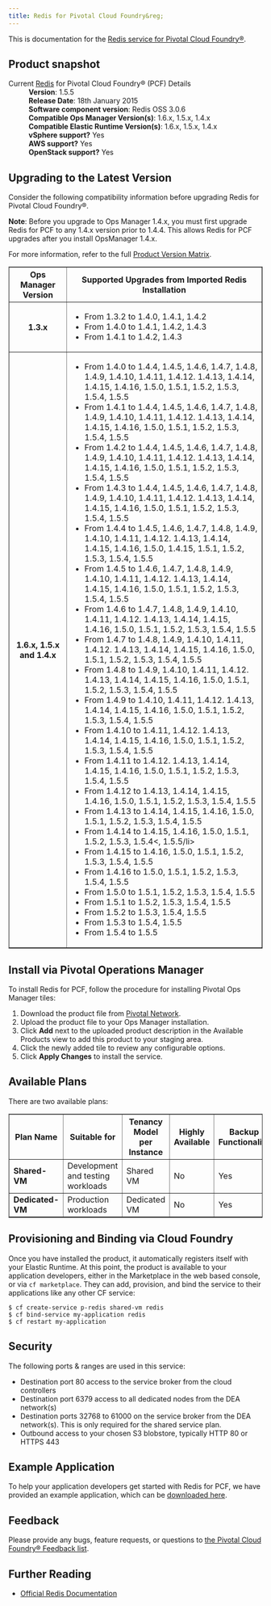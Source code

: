 ```yaml
---
title: Redis for Pivotal Cloud Foundry&reg;
---
```


This is documentation for the [Redis service for Pivotal Cloud Foundry&reg;](https://network.pivotal.io/products/p-redis).

## Product snapshot

<dl>
<dt>Current <a href="https://network.pivotal.io/products/p-redis">Redis</a> for Pivotal Cloud Foundry&reg; (PCF) Details</dt>
<dd><strong>Version</strong>: 1.5.5 </dd>
<dd><strong>Release Date</strong>: 18th January 2015</dd>
<dd><strong>Software component version</strong>: Redis OSS 3.0.6</dd>
<dd><strong>Compatible Ops Manager Version(s)</strong>: 1.6.x, 1.5.x, 1.4.x</dd>
<dd><strong>Compatible Elastic Runtime Version(s)</strong>: 1.6.x, 1.5.x, 1.4.x</dd>
<dd><strong>vSphere support?</strong> Yes</dd>
<dd><strong>AWS support?</strong> Yes</dd>
<dd><strong>OpenStack support?</strong> Yes</dd>
</dl>

## Upgrading to the Latest Version

Consider the following compatibility information before upgrading Redis for Pivotal Cloud Foundry&reg;.

<p class="note"><strong>Note</strong>: Before you upgrade to Ops Manager 1.4.x, you must first upgrade Redis for PCF to any 1.4.x version prior to 1.4.4. This allows Redis for PCF upgrades after you install OpsManager 1.4.x. </p>

For more information, refer to the full [Product Version Matrix](../compatibility-matrix.pdf).

<table border="1" class="nice">
<tr>
  <th>Ops Manager Version</th>
  <th>Supported Upgrades from Imported Redis Installation</th>
</tr>
<tr>
  <th>1.3.x</th>
  <td><ul>
      <li>From 1.3.2 to 1.4.0, 1.4.1, 1.4.2</li>
      <li>From 1.4.0 to 1.4.1, 1.4.2, 1.4.3</li>
      <li>From 1.4.1 to 1.4.2, 1.4.3</li>
    </ul>
  </td>
</tr>
<tr>
  <th>1.6.x, 1.5.x and 1.4.x</th>
  <td><ul>
      <li>From 1.4.0 to 1.4.4, 1.4.5, 1.4.6, 1.4.7, 1.4.8, 1.4.9, 1.4.10, 1.4.11, 1.4.12. 1.4.13, 1.4.14, 1.4.15, 1.4.16, 1.5.0, 1.5.1, 1.5.2, 1.5.3, 1.5.4, 1.5.5</li>
      <li>From 1.4.1 to 1.4.4, 1.4.5, 1.4.6, 1.4.7, 1.4.8, 1.4.9, 1.4.10, 1.4.11, 1.4.12. 1.4.13, 1.4.14, 1.4.15, 1.4.16, 1.5.0, 1.5.1, 1.5.2, 1.5.3, 1.5.4, 1.5.5</li>
      <li>From 1.4.2 to 1.4.4, 1.4.5, 1.4.6, 1.4.7, 1.4.8, 1.4.9, 1.4.10, 1.4.11, 1.4.12. 1.4.13, 1.4.14, 1.4.15, 1.4.16, 1.5.0, 1.5.1, 1.5.2, 1.5.3, 1.5.4, 1.5.5</li>
      <li>From 1.4.3 to 1.4.4, 1.4.5, 1.4.6, 1.4.7, 1.4.8, 1.4.9, 1.4.10, 1.4.11, 1.4.12. 1.4.13, 1.4.14, 1.4.15, 1.4.16, 1.5.0, 1.5.1, 1.5.2, 1.5.3, 1.5.4, 1.5.5</li>
      <li>From 1.4.4 to 1.4.5, 1.4.6, 1.4.7, 1.4.8, 1.4.9, 1.4.10, 1.4.11, 1.4.12. 1.4.13, 1.4.14, 1.4.15, 1.4.16, 1.5.0, 1.4.15, 1.5.1, 1.5.2, 1.5.3, 1.5.4, 1.5.5</li>
      <li>From 1.4.5 to 1.4.6, 1.4.7, 1.4.8, 1.4.9, 1.4.10, 1.4.11, 1.4.12. 1.4.13, 1.4.14, 1.4.15, 1.4.16, 1.5.0, 1.5.1, 1.5.2, 1.5.3, 1.5.4, 1.5.5</li>
      <li>From 1.4.6 to 1.4.7, 1.4.8, 1.4.9, 1.4.10, 1.4.11, 1.4.12. 1.4.13, 1.4.14, 1.4.15, 1.4.16, 1.5.0, 1.5.1, 1.5.2, 1.5.3, 1.5.4, 1.5.5</li>
      <li>From 1.4.7 to 1.4.8, 1.4.9, 1.4.10, 1.4.11, 1.4.12. 1.4.13, 1.4.14, 1.4.15, 1.4.16, 1.5.0, 1.5.1, 1.5.2, 1.5.3, 1.5.4, 1.5.5</li>
      <li>From 1.4.8 to 1.4.9, 1.4.10, 1.4.11, 1.4.12. 1.4.13, 1.4.14, 1.4.15, 1.4.16, 1.5.0, 1.5.1, 1.5.2, 1.5.3, 1.5.4, 1.5.5</li>
      <li>From 1.4.9 to 1.4.10, 1.4.11, 1.4.12. 1.4.13, 1.4.14, 1.4.15, 1.4.16, 1.5.0, 1.5.1, 1.5.2, 1.5.3, 1.5.4, 1.5.5</li>
      <li>From 1.4.10 to 1.4.11, 1.4.12. 1.4.13, 1.4.14, 1.4.15, 1.4.16, 1.5.0, 1.5.1, 1.5.2, 1.5.3, 1.5.4, 1.5.5</li>
      <li>From 1.4.11 to 1.4.12. 1.4.13, 1.4.14, 1.4.15, 1.4.16, 1.5.0, 1.5.1, 1.5.2, 1.5.3, 1.5.4, 1.5.5</li>
      <li>From 1.4.12 to 1.4.13, 1.4.14, 1.4.15, 1.4.16, 1.5.0, 1.5.1, 1.5.2, 1.5.3, 1.5.4, 1.5.5</li>
      <li>From 1.4.13 to 1.4.14, 1.4.15, 1.4.16, 1.5.0, 1.5.1, 1.5.2, 1.5.3, 1.5.4, 1.5.5</li>
      <li>From 1.4.14 to 1.4.15, 1.4.16, 1.5.0, 1.5.1, 1.5.2, 1.5.3, 1.5.4<, 1.5.5/li>
      <li>From 1.4.15 to 1.4.16, 1.5.0, 1.5.1, 1.5.2, 1.5.3, 1.5.4, 1.5.5</li>
      <li>From 1.4.16 to 1.5.0, 1.5.1, 1.5.2, 1.5.3, 1.5.4, 1.5.5</li>
      <li>From 1.5.0 to 1.5.1, 1.5.2, 1.5.3, 1.5.4, 1.5.5</li>
      <li>From 1.5.1 to 1.5.2, 1.5.3, 1.5.4, 1.5.5</li>
      <li>From 1.5.2 to 1.5.3, 1.5.4, 1.5.5</li>
      <li>From 1.5.3 to 1.5.4, 1.5.5</li>
      <li>From 1.5.4 to 1.5.5</li>
    </ul>
  </td>
</tr>
</table>

## Install via Pivotal Operations Manager

To install Redis for PCF, follow the procedure for installing Pivotal Ops Manager tiles:

1. Download the product file from [Pivotal Network](https://network.pivotal.io/).
1. Upload the product file to your Ops Manager installation.
1. Click **Add** next to the uploaded product description in the Available Products view to add this product to your staging area.
1. Click the newly added tile to review any configurable options.
1. Click **Apply Changes** to install the service.

## Available Plans

There are two available plans:

<table border="1" class="nice">
<tr>
<th><strong>Plan Name</strong></th>
<th><strong>Suitable for</strong></th>
<th><strong>Tenancy Model per Instance</strong></th>
<th><strong>Highly Available</strong></th>
<th><strong>Backup Functionality</strong></th>
</tr>

<tr>
<td><b>Shared-VM</b></td>
<td>Development and testing workloads</td>
<td>Shared VM</td>
<td>No</td>
<td>Yes</td>
</tr>

<tr>
<td><b>Dedicated-VM</b></td>
<td>Production workloads</td>
<td>Dedicated VM</td>
<td>No</td>
<td>Yes</td>
</tr>

</table>

## Provisioning and Binding via Cloud Foundry

Once you have installed the product, it automatically registers itself with your Elastic Runtime. At this point, the product is available to your application developers, either in the Marketplace in the web based console, or via `cf marketplace`. They can add, provision, and bind the service to their applications like any other CF service:

```
$ cf create-service p-redis shared-vm redis
$ cf bind-service my-application redis
$ cf restart my-application
```

## Security
The following ports & ranges are used in this service:

* Destination port 80 access to the service broker from the cloud controllers
* Destination port 6379 access to all dedicated nodes from the DEA network(s)
* Destination ports 32768 to 61000 on the service broker from the DEA network(s). This is only required for the shared service plan.
* Outbound access to your chosen S3 blobstore, typically HTTP 80 or HTTPS 443

## Example Application

To help your application developers get started with Redis for PCF, we have provided an example application, which can be [downloaded here](https://github.com/pivotal-cf/cf-redis-example-app/archive/master.zip).

## Feedback

Please provide any bugs, feature requests, or questions to [the Pivotal Cloud Foundry&reg; Feedback list](mailto:pivotal-cf-feedback@pivotal.io).

## Further Reading

* [Official Redis Documentation](http://redis.io/documentation)
